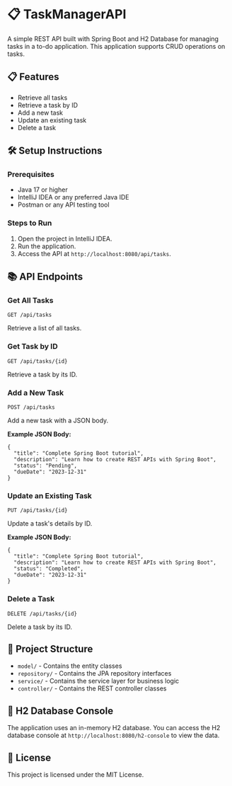 
<body>

<h1>📋 TaskManagerAPI</h1>
<p>A simple REST API built with Spring Boot and H2 Database for managing tasks in a to-do application. This application supports CRUD operations on tasks.</p>

<h2>📋 Features</h2>
<ul>
  <li>Retrieve all tasks</li>
  <li>Retrieve a task by ID</li>
  <li>Add a new task</li>
  <li>Update an existing task</li>
  <li>Delete a task</li>
</ul>

<h2>🛠️ Setup Instructions</h2>

<h3>Prerequisites</h3>
<ul>
  <li>Java 17 or higher</li>
  <li>IntelliJ IDEA or any preferred Java IDE</li>
  <li>Postman or any API testing tool</li>
</ul>

<h3>Steps to Run</h3>
<ol>
 
  <li>Open the project in IntelliJ IDEA.</li>
  <li>Run the application.</li>
  <li>Access the API at <code>http://localhost:8080/api/tasks</code>.</li>
</ol>

<h2>📚 API Endpoints</h2>

<h3>Get All Tasks</h3>
<pre><code>GET /api/tasks</code></pre>
<p>Retrieve a list of all tasks.</p>

<h3>Get Task by ID</h3>
<pre><code>GET /api/tasks/{id}</code></pre>
<p>Retrieve a task by its ID.</p>

<h3>Add a New Task</h3>
<pre><code>POST /api/tasks</code></pre>
<p>Add a new task with a JSON body.</p>
<p><strong>Example JSON Body:</strong></p>
<pre><code>{
  "title": "Complete Spring Boot tutorial",
  "description": "Learn how to create REST APIs with Spring Boot",
  "status": "Pending",
  "dueDate": "2023-12-31"
}</code></pre>

<h3>Update an Existing Task</h3>
<pre><code>PUT /api/tasks/{id}</code></pre>
<p>Update a task's details by ID.</p>
<p><strong>Example JSON Body:</strong></p>
<pre><code>{
  "title": "Complete Spring Boot tutorial",
  "description": "Learn how to create REST APIs with Spring Boot",
  "status": "Completed",
  "dueDate": "2023-12-31"
}</code></pre>

<h3>Delete a Task</h3>
<pre><code>DELETE /api/tasks/{id}</code></pre>
<p>Delete a task by its ID.</p>

<h2>📂 Project Structure</h2>
<ul>
  <li><code>model/</code> - Contains the entity classes</li>
  <li><code>repository/</code> - Contains the JPA repository interfaces</li>
  <li><code>service/</code> - Contains the service layer for business logic</li>
  <li><code>controller/</code> - Contains the REST controller classes</li>
</ul>

<h2>🔗 H2 Database Console</h2>
<p>The application uses an in-memory H2 database. You can access the H2 database console at <code>http://localhost:8080/h2-console</code> to view the data.</p>

<h2>📄 License</h2>
<p>This project is licensed under the MIT License.</p>

</body>
</html>
